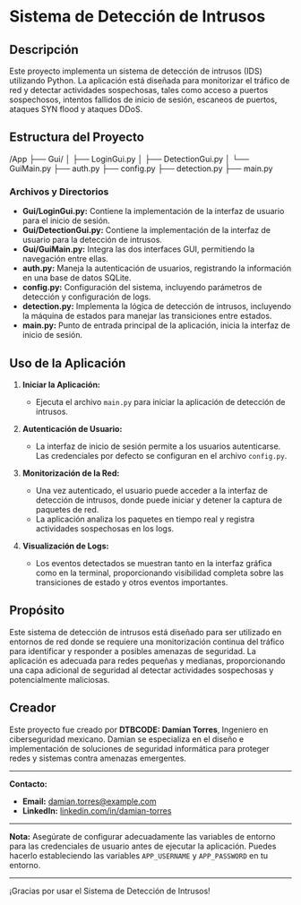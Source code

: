 # Sistema de Detección de Intrusos

## Descripción

Este proyecto implementa un sistema de detección de intrusos (IDS) utilizando Python. La aplicación está diseñada para monitorizar el tráfico de red y detectar actividades sospechosas, tales como acceso a puertos sospechosos, intentos fallidos de inicio de sesión, escaneos de puertos, ataques SYN flood y ataques DDoS.

## Estructura del Proyecto
/App
├── Gui/
│ ├── LoginGui.py
│ ├── DetectionGui.py
│ └── GuiMain.py
├── auth.py
├── config.py
├── detection.py
├── main.py


### Archivos y Directorios

- **Gui/LoginGui.py:** Contiene la implementación de la interfaz de usuario para el inicio de sesión.
- **Gui/DetectionGui.py:** Contiene la implementación de la interfaz de usuario para la detección de intrusos.
- **Gui/GuiMain.py:** Integra las dos interfaces GUI, permitiendo la navegación entre ellas.
- **auth.py:** Maneja la autenticación de usuarios, registrando la información en una base de datos SQLite.
- **config.py:** Configuración del sistema, incluyendo parámetros de detección y configuración de logs.
- **detection.py:** Implementa la lógica de detección de intrusos, incluyendo la máquina de estados para manejar las transiciones entre estados.
- **main.py:** Punto de entrada principal de la aplicación, inicia la interfaz de inicio de sesión.

## Uso de la Aplicación

1. **Iniciar la Aplicación:**
   - Ejecuta el archivo `main.py` para iniciar la aplicación de detección de intrusos.

2. **Autenticación de Usuario:**
   - La interfaz de inicio de sesión permite a los usuarios autenticarse. Las credenciales por defecto se configuran en el archivo `config.py`.

3. **Monitorización de la Red:**
   - Una vez autenticado, el usuario puede acceder a la interfaz de detección de intrusos, donde puede iniciar y detener la captura de paquetes de red.
   - La aplicación analiza los paquetes en tiempo real y registra actividades sospechosas en los logs.

4. **Visualización de Logs:**
   - Los eventos detectados se muestran tanto en la interfaz gráfica como en la terminal, proporcionando visibilidad completa sobre las transiciones de estado y otros eventos importantes.

## Propósito

Este sistema de detección de intrusos está diseñado para ser utilizado en entornos de red donde se requiere una monitorización continua del tráfico para identificar y responder a posibles amenazas de seguridad. La aplicación es adecuada para redes pequeñas y medianas, proporcionando una capa adicional de seguridad al detectar actividades sospechosas y potencialmente maliciosas.

## Creador

Este proyecto fue creado por **DTBCODE: Damian Torres**, Ingeniero en ciberseguridad mexicano. Damian se especializa en el diseño e implementación de soluciones de seguridad informática para proteger redes y sistemas contra amenazas emergentes.

---

**Contacto:**

- **Email:** damian.torres@example.com
- **LinkedIn:** [linkedin.com/in/damian-torres](https://www.linkedin.com/in/damiantorresmx)

---

**Nota:**
Asegúrate de configurar adecuadamente las variables de entorno para las credenciales de usuario antes de ejecutar la aplicación. Puedes hacerlo estableciendo las variables `APP_USERNAME` y `APP_PASSWORD` en tu entorno.

---

¡Gracias por usar el Sistema de Detección de Intrusos!
